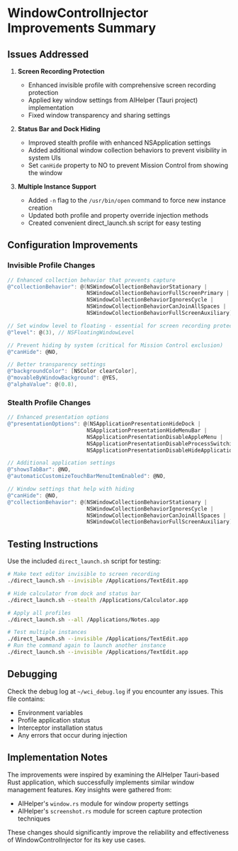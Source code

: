 # WindowControlInjector Improvements Summary

## Issues Addressed

1. **Screen Recording Protection**
   - Enhanced invisible profile with comprehensive screen recording protection
   - Applied key window settings from AIHelper (Tauri project) implementation
   - Fixed window transparency and sharing settings

2. **Status Bar and Dock Hiding**
   - Improved stealth profile with enhanced NSApplication settings
   - Added additional window collection behaviors to prevent visibility in system UIs
   - Set `canHide` property to NO to prevent Mission Control from showing the window

3. **Multiple Instance Support**
   - Added `-n` flag to the `/usr/bin/open` command to force new instance creation
   - Updated both profile and property override injection methods
   - Created convenient direct_launch.sh script for easy testing

## Configuration Improvements

### Invisible Profile Changes

```objective-c
// Enhanced collection behavior that prevents capture
@"collectionBehavior": @(NSWindowCollectionBehaviorStationary |
                         NSWindowCollectionBehaviorFullScreenPrimary |
                         NSWindowCollectionBehaviorIgnoresCycle |
                         NSWindowCollectionBehaviorCanJoinAllSpaces |
                         NSWindowCollectionBehaviorFullScreenAuxiliary),

// Set window level to floating - essential for screen recording protection
@"level": @(3), // NSFloatingWindowLevel

// Prevent hiding by system (critical for Mission Control exclusion)
@"canHide": @NO,

// Better transparency settings
@"backgroundColor": [NSColor clearColor],
@"movableByWindowBackground": @YES,
@"alphaValue": @(0.8),
```

### Stealth Profile Changes

```objective-c
// Enhanced presentation options
@"presentationOptions": @(NSApplicationPresentationHideDock |
                         NSApplicationPresentationHideMenuBar |
                         NSApplicationPresentationDisableAppleMenu |
                         NSApplicationPresentationDisableProcessSwitching |
                         NSApplicationPresentationDisableHideApplication),

// Additional application settings
@"showsTabBar": @NO,
@"automaticCustomizeTouchBarMenuItemEnabled": @NO,

// Window settings that help with hiding
@"canHide": @NO,
@"collectionBehavior": @(NSWindowCollectionBehaviorStationary |
                         NSWindowCollectionBehaviorIgnoresCycle |
                         NSWindowCollectionBehaviorCanJoinAllSpaces |
                         NSWindowCollectionBehaviorFullScreenAuxiliary),
```

## Testing Instructions

Use the included `direct_launch.sh` script for testing:

```bash
# Make text editor invisible to screen recording
./direct_launch.sh --invisible /Applications/TextEdit.app

# Hide calculator from dock and status bar
./direct_launch.sh --stealth /Applications/Calculator.app

# Apply all profiles
./direct_launch.sh --all /Applications/Notes.app

# Test multiple instances
./direct_launch.sh --invisible /Applications/TextEdit.app
# Run the command again to launch another instance
./direct_launch.sh --invisible /Applications/TextEdit.app
```

## Debugging

Check the debug log at `~/wci_debug.log` if you encounter any issues. This file contains:
- Environment variables
- Profile application status
- Interceptor installation status
- Any errors that occur during injection

## Implementation Notes

The improvements were inspired by examining the AIHelper Tauri-based Rust application, which successfully implements similar window management features. Key insights were gathered from:

- AIHelper's `window.rs` module for window property settings
- AIHelper's `screenshot.rs` module for screen capture protection techniques

These changes should significantly improve the reliability and effectiveness of WindowControlInjector for its key use cases.
